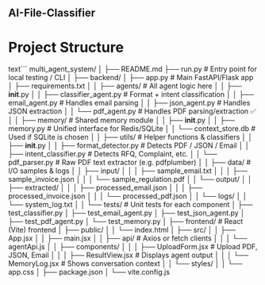 ## AI-File-Classifier

# Project Structure
text```
multi_agent_system/
│
├── README.md
├── run.py                         # Entry point for local testing / CLI
│
├── backend/
│   ├── app.py                     # Main FastAPI/Flask app
│   ├── requirements.txt
│
│   ├── agents/                    # All agent logic here
│   │   ├── __init__.py
│   │   ├── classifier_agent.py    # Format + intent classification
│   │   ├── email_agent.py         # Handles email parsing
│   │   ├── json_agent.py          # Handles JSON extraction
│   │   └── pdf_agent.py           # Handles PDF parsing/extraction ✅
│
│   ├── memory/                    # Shared memory module
│   │   ├── __init__.py
│   │   ├── memory.py              # Unified interface for Redis/SQLite
│   │   └── context_store.db       # Used if SQLite is chosen
│
│   ├── utils/                     # Helper functions & classifiers
│   │   ├── __init__.py
│   │   ├── format_detector.py     # Detects PDF / JSON / Email
│   │   ├── intent_classifier.py   # Detects RFQ, Complaint, etc.
│   │   └── pdf_parser.py          # Raw PDF text extractor (e.g. pdfplumber)
│
│   ├── data/                      # I/O samples & logs
│   │   ├── input/
│   │   │   ├── sample_email.txt
│   │   │   ├── sample_invoice.json
│   │   │   └── sample_regulation.pdf
│   │   └── output/
│   │       ├── extracted/
│   │       │   ├── processed_email.json
│   │       │   ├── processed_invoice.json
│   │       │   └── processed_pdf.json
│   │       └── logs/
│   │           └── system_log.txt
│
│   └── tests/                     # Unit tests for each component
│       ├── test_classifier.py
│       ├── test_email_agent.py
│       ├── test_json_agent.py
│       ├── test_pdf_agent.py
│       └── test_memory.py
│
├── frontend/                      # React (Vite) frontend
│   ├── public/
│   │   └── index.html
│   ├── src/
│   │   ├── App.jsx
│   │   ├── main.jsx
│   │   ├── api/                   # Axios or fetch clients
│   │   │   └── agentApi.js
│   │   ├── components/
│   │   │   ├── UploadForm.jsx     # Upload PDF, JSON, Email
│   │   │   ├── ResultView.jsx     # Displays agent output
│   │   │   └── MemoryLog.jsx      # Shows conversation context
│   │   └── styles/
│   │       └── app.css
│   ├── package.json
│   └── vite.config.js
```